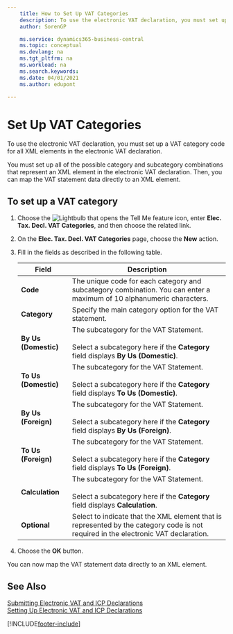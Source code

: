 ```yaml
---
    title: How to Set Up VAT Categories
    description: To use the electronic VAT declaration, you must set up a VAT category code for all XML elements in the electronic VAT declaration.
    author: SorenGP

    ms.service: dynamics365-business-central
    ms.topic: conceptual
    ms.devlang: na
    ms.tgt_pltfrm: na
    ms.workload: na
    ms.search.keywords:
    ms.date: 04/01/2021
    ms.author: edupont

---
```

# Set Up VAT Categories
To use the electronic VAT declaration, you must set up a VAT category code for all XML elements in the electronic VAT declaration.  

You must set up all of the possible category and subcategory combinations that represent an XML element in the electronic VAT declaration. Then, you can map the VAT statement data directly to an XML element.  

## To set up a VAT category  

1.  Choose the ![Lightbulb that opens the Tell Me feature](../../media/ui-search/search_small.png "Tell me what you want to do") icon, enter **Elec. Tax. Decl. VAT Categories**, and then choose the related link.  
2.  On the **Elec. Tax. Decl. VAT Categories** page, choose the **New** action.  
3.  Fill in the fields as described in the following table.  

    |Field|Description|  
    |---------------------------------|---------------------------------------|  
    |**Code**|The unique code for each category and subcategory combination. You can enter a maximum of 10 alphanumeric characters.|  
    |**Category**|Specify the main category option for the VAT statement.|  
    |**By Us (Domestic)**|The subcategory for the VAT Statement.<br /><br /> Select a subcategory here if the **Category** field displays **By Us (Domestic)**.|  
    |**To Us (Domestic)**|The subcategory for the VAT Statement.<br /><br /> Select a subcategory here if the **Category** field displays **To Us (Domestic)**.|  
    |**By Us (Foreign)**|The subcategory for the VAT Statement.<br /><br /> Select a subcategory here if the **Category** field displays **By Us (Foreign)**.|  
    |**To Us (Foreign)**|The subcategory for the VAT Statement.<br /><br /> Select a subcategory here if the **Category** field displays **To Us (Foreign)**.|  
    |**Calculation**|The subcategory for the VAT Statement.<br /><br /> Select a subcategory here if the **Category** field displays **Calculation**.|  
    |**Optional**|Select to indicate that the XML element that is represented by the category code is not required in the electronic VAT declaration.|  

4.  Choose the **OK** button.  

You can now map the VAT statement data directly to an XML element.  

## See Also  
 [Submitting Electronic VAT and ICP Declarations](electronic-vat-and-icp-declarations.md)  
 [Setting Up Electronic VAT and ICP Declarations](how-to-set-up-electronic-vat-and-icp-declarations.md)


[!INCLUDE[footer-include](../../includes/footer-banner.md)]